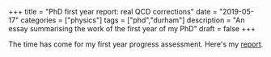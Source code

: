 +++
title = "PhD first year report: real QCD corrections"
date = "2019-05-17"
categories = ["physics"]
tags = ["phd","durham"]
description = "An essay summarising the work of the first year of my PhD"
draft = false
+++

The time has come for my first year progress assessment. Here's my [report](https://eidoom.gitlab.io/phd-first-year-report/progress-report-first-year-phd.pdf).
